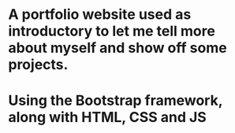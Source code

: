 # A portfolio website used as introductory to let me tell more about myself and show off some projects.
# Using the Bootstrap framework, along with HTML, CSS and JS
